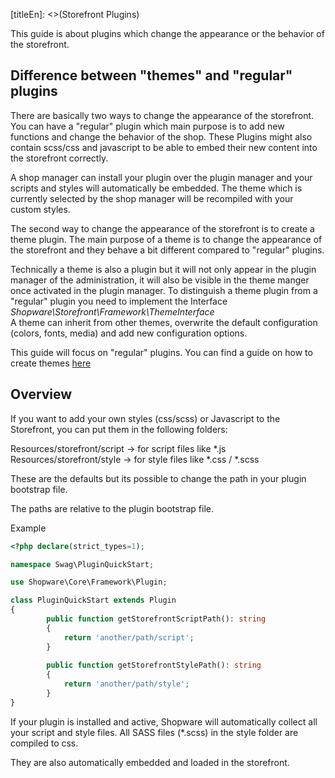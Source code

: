 [titleEn]: <>(Storefront Plugins)

This guide is about plugins which change the appearance or the behavior of the storefront.

## Difference between "themes" and "regular" plugins
There are basically two ways to change the appearance of the storefront. You can have a "regular" plugin
which main purpose is to add new functions and change the behavior of the shop. 
These Plugins might also contain scss/css and javascript to be able to embed their new content into
the storefront correctly.
                                                                         
A shop manager can install your plugin over the plugin manager and your scripts and styles will 
automatically be embedded. The theme which is currently selected by the shop manager will be
recompiled with your custom styles.

The second way to change the appearance of the storefront is to create a theme plugin. The main purpose of a theme
is to change the appearance of the storefront and they behave a bit different compared to "regular" plugins.

Technically a theme is also a plugin but it will not only appear in the plugin manager of the administration,
it will also be visible in the theme manger once activated in the plugin manager.
To distinguish a theme plugin from a "regular" plugin you need to implement the Interface _Shopware\Storefront\Framework\ThemeInterface_  
A theme can inherit from other themes, overwrite the default configuration (colors, fonts, media) and
add new configuration options.

This guide will focus on "regular" plugins. You can find a guide on how to create themes [here](./100-plugin-themes.md)

## Overview

If you want to add your own styles (css/scss) or Javascript to the Storefront, you can 
put them in the following folders:

Resources/storefront/script -> for script files like *.js
Resources/storefront/style -> for style files like *.css / *.scss

These are the defaults but its possible to change the path in your plugin bootstrap file.

The paths are relative to the plugin bootstrap file.

Example

```php
<?php declare(strict_types=1);

namespace Swag\PluginQuickStart;

use Shopware\Core\Framework\Plugin;

class PluginQuickStart extends Plugin
{
        public function getStorefrontScriptPath(): string
        {
            return 'another/path/script';
        }
    
        public function getStorefrontStylePath(): string
        {
            return 'another/path/style';
        }
}
```

If your plugin is installed and active, Shopware will automatically collect all your 
script and style files. All SASS files (*.scss) in the style folder are compiled to css.

They are also automatically embedded and loaded in the storefront.
